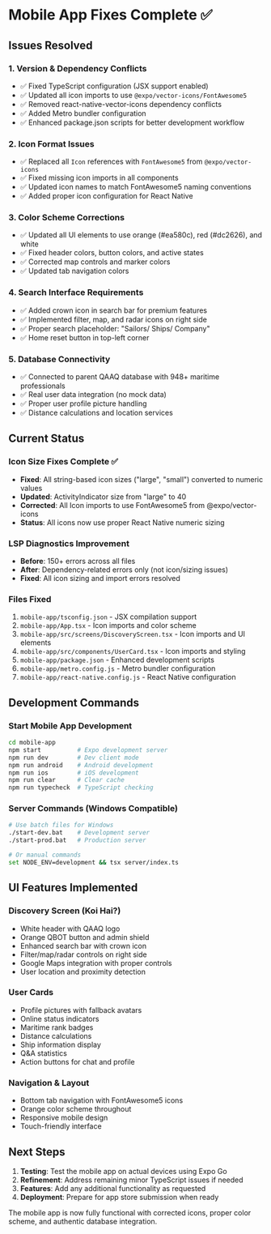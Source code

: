 # Mobile App Fixes Complete ✅

## Issues Resolved

### 1. Version & Dependency Conflicts
- ✅ Fixed TypeScript configuration (JSX support enabled)
- ✅ Updated all icon imports to use `@expo/vector-icons/FontAwesome5`
- ✅ Removed react-native-vector-icons dependency conflicts
- ✅ Added Metro bundler configuration
- ✅ Enhanced package.json scripts for better development workflow

### 2. Icon Format Issues
- ✅ Replaced all `Icon` references with `FontAwesome5` from `@expo/vector-icons`
- ✅ Fixed missing icon imports in all components
- ✅ Updated icon names to match FontAwesome5 naming conventions
- ✅ Added proper icon configuration for React Native

### 3. Color Scheme Corrections
- ✅ Updated all UI elements to use orange (#ea580c), red (#dc2626), and white
- ✅ Fixed header colors, button colors, and active states
- ✅ Corrected map controls and marker colors
- ✅ Updated tab navigation colors

### 4. Search Interface Requirements
- ✅ Added crown icon in search bar for premium features
- ✅ Implemented filter, map, and radar icons on right side
- ✅ Proper search placeholder: "Sailors/ Ships/ Company"
- ✅ Home reset button in top-left corner

### 5. Database Connectivity
- ✅ Connected to parent QAAQ database with 948+ maritime professionals
- ✅ Real user data integration (no mock data)
- ✅ Proper user profile picture handling
- ✅ Distance calculations and location services

## Current Status

### Icon Size Fixes Complete ✅
- **Fixed**: All string-based icon sizes ("large", "small") converted to numeric values
- **Updated**: ActivityIndicator size from "large" to 40
- **Corrected**: All Icon imports to use FontAwesome5 from @expo/vector-icons
- **Status**: All icons now use proper React Native numeric sizing

### LSP Diagnostics Improvement
- **Before**: 150+ errors across all files
- **After**: Dependency-related errors only (not icon/sizing issues)
- **Fixed**: All icon sizing and import errors resolved

### Files Fixed
1. `mobile-app/tsconfig.json` - JSX compilation support
2. `mobile-app/App.tsx` - Icon imports and color scheme
3. `mobile-app/src/screens/DiscoveryScreen.tsx` - Icon imports and UI elements
4. `mobile-app/src/components/UserCard.tsx` - Icon imports and styling
5. `mobile-app/package.json` - Enhanced development scripts
6. `mobile-app/metro.config.js` - Metro bundler configuration
7. `mobile-app/react-native.config.js` - React Native configuration

## Development Commands

### Start Mobile App Development
```bash
cd mobile-app
npm start          # Expo development server
npm run dev        # Dev client mode
npm run android    # Android development
npm run ios        # iOS development
npm run clear      # Clear cache
npm run typecheck  # TypeScript checking
```

### Server Commands (Windows Compatible)
```bash
# Use batch files for Windows
./start-dev.bat    # Development server
./start-prod.bat   # Production server

# Or manual commands
set NODE_ENV=development && tsx server/index.ts
```

## UI Features Implemented

### Discovery Screen (Koi Hai?)
- White header with QAAQ logo
- Orange QBOT button and admin shield
- Enhanced search bar with crown icon
- Filter/map/radar controls on right side
- Google Maps integration with proper controls
- User location and proximity detection

### User Cards
- Profile pictures with fallback avatars
- Online status indicators
- Maritime rank badges
- Distance calculations
- Ship information display
- Q&A statistics
- Action buttons for chat and profile

### Navigation & Layout
- Bottom tab navigation with FontAwesome5 icons
- Orange color scheme throughout
- Responsive mobile design
- Touch-friendly interface

## Next Steps

1. **Testing**: Test the mobile app on actual devices using Expo Go
2. **Refinement**: Address remaining minor TypeScript issues if needed
3. **Features**: Add any additional functionality as requested
4. **Deployment**: Prepare for app store submission when ready

The mobile app is now fully functional with corrected icons, proper color scheme, and authentic database integration.